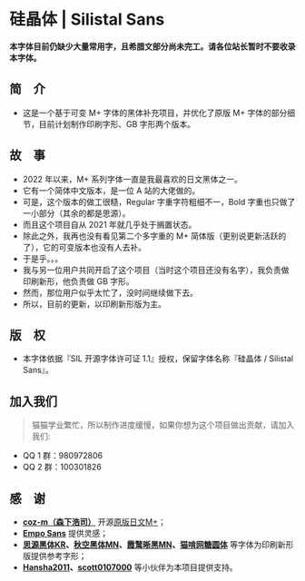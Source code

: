 # 硅晶体 | Silistal Sans

**本字体目前仍缺少大量常用字，且希腊文部分尚未完工。请各位站长暂时不要收录本字体。**

## 简　介

* 这是一个基于可变 M+ 字体的黑体补充项目，并优化了原版 M+ 字体的部分细节，目前计划制作印刷字形、GB 字形两个版本。

## 故　事

* 2022 年以来，M+ 系列字体一直是我最喜欢的日文黑体之一。
* 它有一个简体中文版本，是一位 A 站的大佬做的。
* 可是，这个版本的做工很糙，Regular 字重字符粗细不一，Bold 字重也只做了一小部分（其余的都是思源）。
* 而且这个项目自从 2021 年就几乎处于搁置状态。
* 除此之外，我再也没有看见第二个多字重的 M+ 简体版（更别说更新活跃的了），它的可变版本也没有人去补。
* 于是乎。。。
* 我与另一位用户共同开启了这个项目（当时这个项目还没有名字），我负责做印刷新形，他负责做 GB 字形。
* 然而，那位用户似乎太忙了，没时间继续做下去。
* 所以，目前的更新，以印刷新形版为主。

## 版　权

* 本字体依据『SIL 开源字体许可证 1.1』授权，保留字体名称『硅晶体 / Silistal Sans』。

## 加入我们

> 猫猫学业繁忙，所以制作进度缓慢，如果你想为这个项目做出贡献，请加入我们:

* QQ 1 群：980972806
* QQ 2 群：100301826

## 感　谢

* **[coz-m（森下浩司）](https://github.com/coz-m)** 开源[原版日文M+](https://github.com/coz-m/MPLUS_FONTS)；
* **[Empo Sans](https://github.com/AlloyDome/Empo-Sans)** 提供灵感；
* **[思源黑体KR](https://github.com/ChiuMing-Neko/ChiuKongGothic)、[秋空黑体MN](https://github.com/ChiuMing-Neko/ChiuKongGothic)、[霞鹜晰黑MN](https://github.com/coz-m)、[猫啃网糖圆体](https://github.com/NightFurySL2001/TangYuan-font)** 等字体为印刷新形版提供参考字形；
* **[Hansha2011](https://github.com/Hansha2011)、[scott0107000](https://github.com/scott0107000)** 等小伙伴为本项目提供支持。